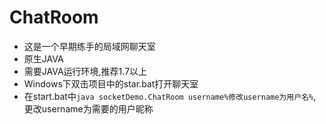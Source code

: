 # ChatRoom

- 这是一个早期练手的局域网聊天室
- 原生JAVA
- 需要JAVA运行环境,推荐1.7以上
- Windows下双击项目中的star.bat打开聊天室
- 在start.bat中`java socketDemo.ChatRoom username%修改username为用户名%`,更改username为需要的用户昵称
